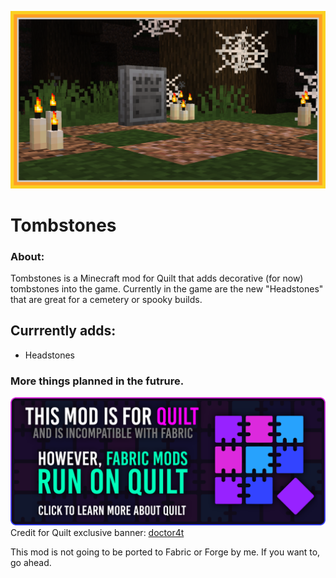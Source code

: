 ![Banner](https://raw.githubusercontent.com/ImLavenderYT/Tombstones/main/modpage/art/Tombstone%20Mod%20Banner.png)

# Tombstones

### About:

Tombstones is a Minecraft mod for Quilt that adds decorative (for now) tombstones into the game.
Currently in the game are the new "Headstones" that are great for a cemetery or spooky builds.

## Currrently adds:
- Headstones

### More things planned in the futrure.

[![Quilt Exclusive Banner](https://raw.githubusercontent.com/QuiltMC/art/master/contributed-art/doctor4t/quilt-exclusive-banner.png)](https://quiltmc.org/en/)
Credit for Quilt exclusive banner: [doctor4t](https://www.youtube.com/@doctor4t)

This mod is not going to be ported to Fabric or Forge by me. If you want to, go ahead.
